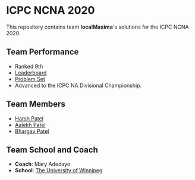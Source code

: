 # ICPC NCNA 2020

This repository contains team **localMaxima**'s solutions for the ICPC NCNA 2020.

## Team Performance

- Ranked 9th
- [Leaderboard](https://ncna20.kattis.com/standings)
- [Problem Set](https://cs.uwaterloo.ca/~bcsandlu/NCNA_2020-21.pdf)
- Advanced to the ICPC NA Divisional Championship. 

## Team Members

- [Harsh Patel](https://www.github.com/eelectronn)
- [Aalekh Patel](https://www.github.com/aalekhpatel07)
- [Bhargav Patel](https://www.github.com/bhargav061)

## Team School and Coach

- **Coach**: Mary Adedayo
- **School**: [The University of Winnipeg](https://www.uwinnipeg.ca)
